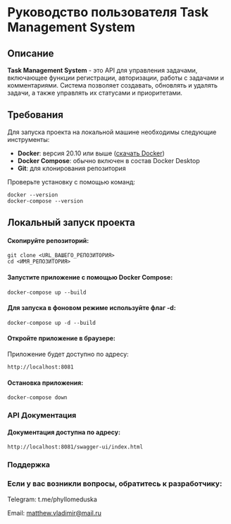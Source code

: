 # Руководство пользователя Task Management System

## Описание

**Task Management System** - это API для управления задачами, включающее функции регистрации, авторизации, работы с задачами и комментариями. Система позволяет создавать, обновлять и удалять задачи, а также управлять их статусами и приоритетами.

## Требования

Для запуска проекта на локальной машине необходимы следующие инструменты:

- **Docker**: версия 20.10 или выше ([скачать Docker](https://www.docker.com/get-started))
- **Docker Compose**: обычно включен в состав Docker Desktop
- **Git**: для клонирования репозитория

Проверьте установку с помощью команд:

```
docker --version
docker-compose --version
```

## Локальный запуск проекта
#### Скопируйте репозиторий:

```
git clone <URL_ВАШЕГО_РЕПОЗИТОРИЯ>
cd <ИМЯ_РЕПОЗИТОРИЯ>
```
#### Запустите приложение с помощью Docker Compose:

```
docker-compose up --build
```
#### Для запуска в фоновом режиме используйте флаг -d:

```
docker-compose up -d --build
```
#### Откройте приложение в браузере:

Приложение будет доступно по адресу:

```
http://localhost:8081
```
#### Остановка приложения:

```
docker-compose down
```

### API Документация

#### Документация доступна по адресу:

```
http://localhost:8081/swagger-ui/index.html
```

### Поддержка
### Если у вас возникли вопросы, обратитесь к разработчику:

Telegram: t.me/phyllomeduska

Email: matthew.vladimir@mail.ru